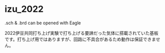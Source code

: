 # izu_2022
 
.sch & .brd can be opened with Eagle

2022伊豆共同打ち上げ実験で打ち上げる要諦だった気体に搭載されていた基板です。打ち上げ用ではありますが、回路に不具合があるため動作は保証できません。
